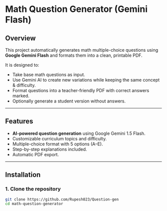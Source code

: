 # Math Question Generator (Gemini Flash)

## Overview
This project automatically generates math multiple-choice questions using **Google Gemini Flash** and formats them into a clean, printable PDF.  

It is designed to:
- Take base math questions as input.
- Use Gemini AI to create new variations while keeping the same concept & difficulty.
- Format questions into a teacher-friendly PDF with correct answers marked.
- Optionally generate a student version without answers.

---

## Features
- **AI-powered question generation** using Google Gemini 1.5 Flash.
- Customizable curriculum topics and difficulty.
- Multiple-choice format with 5 options (A–E).
- Step-by-step explanations included.
- Automatic PDF export.

---

## Installation

### 1. Clone the repository
```bash
git clone https://github.com/Rupesh023/Question-gen
cd math-question-generator
